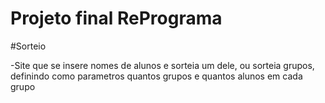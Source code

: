 # Projeto final RePrograma

#Sorteio


-Site que se insere nomes de alunos e sorteia um dele, ou sorteia grupos, definindo como parametros quantos grupos e quantos alunos em cada grupo
